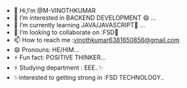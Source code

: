 - 👋 Hi,I’m @M-VINOTHKUMAR
- 👀 I’m interested in BACKEND DEVELOPMENT 😄 ...
- 🌱 I’m currently learning JAVA/JAVASCRIPT👀 ...
- 💞️ I’m looking to collaborate on :FSD💞️
- 📫 How to reach me :vinothkumar6381650856@gmail.com
- 😄 Pronouns: HE/HIM...
- ⚡ Fun fact: POSITIVE THINKER...
- ⚡ Studying department : EEE..✨
-  ✨interested to getting strong in :FSD TECHNOLOGY..

<!---
M-VINOTHKUMAR/M-VINOTHKUMAR is a ✨ special ✨ repository because its `README.md` (this file) appears on your GitHub profile.
You can click the Preview link to take a look at your changes.
--->
